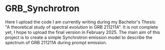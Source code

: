 # GRB_Synchrotron
Here I upload the code I am currently writing during my Bachelor's Thesis: "A theoretical study of spectral evolution in GRB 211211A". It is not complete yet, I hope to upload the final version in February 2025.
The main aim of this project is to create a simple Synchrotron emission model to describe the spectrum of GRB 211211A during prompt emission.
